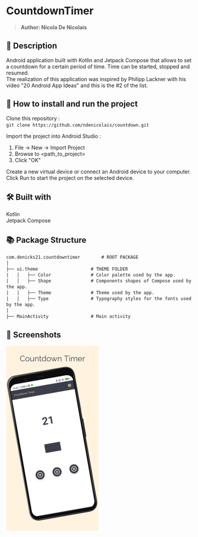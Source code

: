 # CountdownTimer
> <b>Author: Nicola De Nicolais</b>


## 📄 Description
Android application built with Kotlin and Jetpack Compose that allows to set a countdown for a certain period of time. Time can be started, stopped and resumed.<br/>
The realization of this application was inspired by Philipp Lackner with his video "20 Android App Ideas" and this is the #2 of the list.


## 🔨  How to install and run the project
Clone this repository :<br/>
`
git clone https://github.com/ndenicolais/countdown.git
`


Import the project into Android Studio :


1. File -> New -> Import Project
2. Browse to <path_to_project>
3. Click "OK"


Create a new virtual device or connect an Android device to your computer.</br>
Click Run to start the project on the selected device.


## 🛠️ Built with
Kotlin</br>
Jetpack Compose


## 📚 Package Structure


```
com.denicks21.countdowntimer        # ROOT PACKAGE
│
├── ui.theme                    # THEME FOLDER
|   │   ├── Color               # Color palette used by the app.
|   │   ├── Shape               # Components shapes of Compose used by the app.
|   │   ├── Theme               # Theme used by the app.
|   │   ├── Type                # Typography styles for the fonts used by the app.
|
├── MainActivity                # Main activity
```


## 📎 Screenshots
<p float="left">
<img height="500em" src="images/screen.png" title="CountdownTimer's screen preview">
